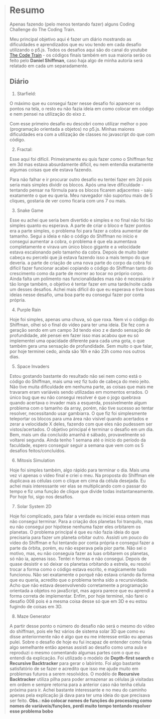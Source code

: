 ># Resumo
>Apenas fazendo (pelo menos tentando fazer) alguns Coding Challenge do The Coding Train.
>
>Meu principal objetivo aqui é fazer um diário mostrando as dificuldades e aprendizados que eu vou tendo em cada desafio utilizando o p5.js.
>Todos os desafios aqui são do canal do youtube [The Code Train](https://www.youtube.com/c/TheCodingTrain) - os códigos finais também em sua maioria serão os feito pelo **Daniel Shiffman**, caso haja algo de minha autoria será relatado em cada um separadamente.
>
>
>## Diário
>001. Starfield:
>
>  O máximo que eu consegui fazer nesse desafio foi aparecer os pontos na tela, o resto eu não fazia ideia em como colocar em código e nem pensei na utilização do eixo z. 
>
>  Com esse primeiro desafio eu descobri como utilizar melhor o poo (programação orientada a objetos) no p5.js. Minhas maiores dificuldades era com a utilização de classes no javascript do que com código.
>
>
>002. Fractal:
>
>  Esse aqui foi difícil. Primeiramente eu quis fazer como o Shiffman fez em 3d mas estava absurdamente difícil, eu nem entendia exatamente algumas coisas que ele estava fazendo. 
>
>  Para não falhar e ir procurar outro desafio eu tentei fazer em 2d pois seria mais simples dividir os blocos. Após uma leve dificuldade - tentando pensar na fórmula para os blocos ficarem adjacentes - saiu exatamente o que eu queria. Meu navegador não suportou mais de 5 cliques, gostaria de ver como ficaria com uns 7 ou mais.
>
>
>003. Snake Game
>
>  Esse eu achei que seria bem divertido e simples e no final não foi tão simples quanto eu esperava. A parte de criar o bloco e fazer pontos era a parte simples, o problema foi para fazer a cobra aumentar de tamanho. Segui a ideia e não o código do Shiffman no início e consegui aumentar a cobra, o problema é que ela aumentava completamente e virava um único bloco gigante e a velocidade estava escalonando pelo tamanho da cobra.
>  Depois de muito bater cabeça eu percebi que já estava fazendo isso a mais tempo do que deveria. a parte de criação de uma nova parte do corpo da cobra foi difícil fazer funcionar acabei copiando o código do Shiffman tanto do crescimento como da parte de morrer ao tocar no próprio corpo. Ainda falta um polimento nas funcionalidades mas não é necessário ir tão longe também, o objetivo é tentar fazer em uma tarde/noite cada um desses desafios.
>  Achei mais difícil do que eu esperava e tive boas ideias nesse desafio, uma boa parte eu consegui fazer por conta própria.
>
>
>004. Purple Rain
>
>  Hoje foi simples, apenas uma chuva, só que roxa. Nem vi o código do Shiffman, olhei só o final do vídeo para ter uma ideia. Ele fez com a geração sendo em um campo 3d tendo eixo z e dando sensação de profundidade, até pensei em fazer isso mas acabou que eu só implementei uma opacidade diferente para cada uma gota, o que também gera uma sensação de profundidade.
> Sem muito o que falar, por hoje terminei cedo, ainda são 16h e não 23h como nos outros dias.
>
>
>005. Space Invaders
>
>  Estou gostando bastante do resultado não sei nem como está o código do Shiffman, mais uma vez fiz tudo de cabeça do meio jeito. Não tive muita dificuldade em nenhuma parte, as coisas que mais me travaram eram variáveis sendo utilizadas em momentos errados. O único bug que eu não consegui resolver é que o jogo quebrava quando acertava o invader mais a esquerda, possivelmente algum problema com o tamanho da array, porém, não tive sucesso ao tentar resolver, necessitando usar gambiarra. O que fiz foi simplesmente teleportar os blocos para uma área não visível quando acertados e zerar a velocidade X deles, fazendo com que eles não pudessem ser vistos/acertados. O objetivo principal é terminar o desafio em um dia.
>  Bem, mais um dia concluído amanhã é sábado, provavelmente só voltarei segunda. Ainda tenho 1 semana até o início do período da faculdade, espero conseguir seguir a semana que vem com os 5 desafios feitos/concluídos.
>
>
>006. Mitosis Simulation
>
> Hoje foi simples também, algo rápido para terminar o dia. Mais uma vez vi apenas o vídeo final e criei o meu. Na proposta do Shiffman ele duplicava as células com o clique em cima da célula desejada. Eu achei mais interessante ver elas se multiplicando com o passar do tempo e fiz uma função de clique que divide todas instantaneamente. Por hoje foi, sigo nos desafios.
>
>
>007. Solar System 2D
>
> Hoje foi complicado, para falar a verdade eu iniciei essa ontem mas não consegui terminar. Para a criação dos planetas foi tranquilo, mas eu não consegui por hipótese nenhuma fazer eles orbitarem os planetas. O problema principal é que eu não fazia ideia do que precisaria para fazer um planeta orbitar outro. Assisti um pouco do vídeo do Shiffman e fui tentando por conta própria e consegui fazer a parte da órbita, porém, eu não esperava pela pior parte. Não sei o motivo, mas, eu não conseguia fazer as luas orbitarem os planetas, só não ia, apenas isso. Tentei n formas e não consegui. Depois de quase desistir e só deixar os planetas orbitando a estrela, eu resolvi trocar a forma como o código estava escrito, e magicamente tudo funcionou. Não sei exatamente o porquê não estava criando da forma que eu queria, acredito que o problema tenha sido a recursividade. Acho que não estava desenvolvendo corretamente a programação orientada a objetos no javaScript, mas agora parece que eu aprendi a forma correta de implementar. 
>Enfim, por hoje terminei, não farei o desafio 008 pois é a mesma coisa desse só que em 3D e eu estou fugindo de coisas em 3D.
>
>
>008. Maze Generator
>
> A partir desse ponto o número do desafio não será o mesmo do vídeo do shiffman, pois ele fez vários de sistema solar 3D que como eu disse anteriormente não é algo que eu me interesse então eu apenas pulei.
> Sobre o desafio de hoje eu fui incapaz de entender como faria algo semelhante então apenas assisti ao desafio como uma aula e reproduzi o mesmo comentando algumas partes com o que eu entendi da explicação.
> Foi utilizado o modelo de **Depth-first search** e **Recursive Backtracker** para gerar o labirinto. Foi algo bastante satisfatório de se fazer e acredito que isso me ajude muito em problemas futuros a serem resolvidos. O modélo de **Recursive Backtracker** utiliza pilha para poder armazenar as células já visitadas em ordem e sempre retorna para a anterior caso não tenha célula próxima para ir.
> Achei bastante interessante e no meu do caminho apenas pela explicação já dava para ter uma ideia do que precisava ser feito.
>**Obs.: não colocar nomes de funções do processing como nomes de variáveis/funções, perdi muito tempo tentando resolver esse problema bobo**
